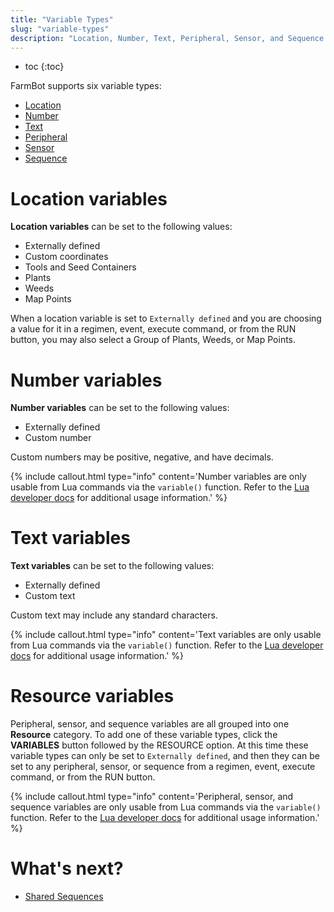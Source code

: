 ```yaml
---
title: "Variable Types"
slug: "variable-types"
description: "Location, Number, Text, Peripheral, Sensor, and Sequence Variables"
---
```


* toc
{:toc}

FarmBot supports six variable types:

* [Location](#location-variables)
* [Number](#number-variables)
* [Text](#text-variables)
* [Peripheral](#resource-variables)
* [Sensor](#resource-variables)
* [Sequence](#resource-variables)

# Location variables

**Location variables** can be set to the following values:

* Externally defined
* Custom coordinates
* Tools and Seed Containers
* Plants
* Weeds
* Map Points

When a location variable is set to `Externally defined` and you are choosing a value for it in a regimen, event, execute command, or from the <span class="fb-button fb-orange">RUN</span> button, you may also select a Group of Plants, Weeds, or Map Points.

# Number variables

**Number variables** can be set to the following values:

* Externally defined
* Custom number

Custom numbers may be positive, negative, and have decimals.

{%
include callout.html
type="info"
content='Number variables are only usable from <span class="fb-step fb-lua">Lua</span> commands via the `variable()` function. Refer to the [Lua developer docs](http://lua.farm.bot/) for additional usage information.'
%}

# Text variables

**Text variables** can be set to the following values:

* Externally defined
* Custom text

Custom text may include any standard characters.

{%
include callout.html
type="info"
content='Text variables are only usable from <span class="fb-step fb-lua">Lua</span> commands via the `variable()` function. Refer to the [Lua developer docs](http://lua.farm.bot/) for additional usage information.'
%}

# Resource variables

Peripheral, sensor, and sequence variables are all grouped into one **Resource** category. To add one of these variable types, click the **VARIABLES** <span class="fb-button fb-gray"><i class='fa fa-plus'></i></span> button followed by the <span class="fb-button fb-gray">RESOURCE</span> option. At this time these variable types can only be set to `Externally defined`, and then they can be set to any peripheral, sensor, or sequence from a regimen, event, execute command, or from the <span class="fb-button fb-orange">RUN</span> button.

{%
include callout.html
type="info"
content='Peripheral, sensor, and sequence variables are only usable from <span class="fb-step fb-lua">Lua</span> commands via the `variable()` function. Refer to the [Lua developer docs](http://lua.farm.bot/) for additional usage information.'
%}

# What's next?

 * [Shared Sequences](shared-sequences.md)
